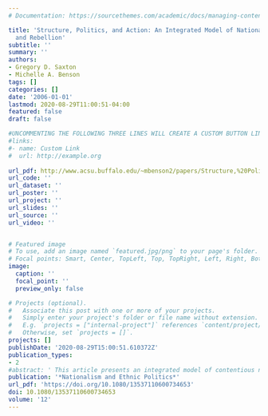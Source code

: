 ```yaml
---
# Documentation: https://sourcethemes.com/academic/docs/managing-content/

title: 'Structure, Politics, and Action: An Integrated Model of Nationalist Protest
  and Rebellion'
subtitle: ''
summary: ''
authors:
- Gregory D. Saxton
- Michelle A. Benson
tags: []
categories: []
date: '2006-01-01'
lastmod: 2020-08-29T11:00:51-04:00
featured: false
draft: false

#UNCOMMENTING THE FOLLOWING THREE LINES WILL CREATE A CUSTOM BUTTON LINK
#links:
#- name: Custom Link
#  url: http://example.org
  
url_pdf: http://www.acsu.buffalo.edu/~mbenson2/papers/Structure,%20Politics,%20and%20Action.pdf
url_code: ''
url_dataset: ''
url_poster: ''
url_project: ''
url_slides: ''
url_source: ''
url_video: ''


# Featured image
# To use, add an image named `featured.jpg/png` to your page's folder.
# Focal points: Smart, Center, TopLeft, Top, TopRight, Left, Right, BottomLeft, Bottom, BottomRight.
image:
  caption: ''
  focal_point: ''
  preview_only: false

# Projects (optional).
#   Associate this post with one or more of your projects.
#   Simply enter your project's folder or file name without extension.
#   E.g. `projects = ["internal-project"]` references `content/project/deep-learning/index.md`.
#   Otherwise, set `projects = []`.
projects: []
publishDate: '2020-08-29T15:00:51.610372Z'
publication_types:
- 2
#abstract: ' This article presents an integrated model of contentious nationalist activity, with structure, politics, and action assuming equal roles in an interdependent causal system. The model is tested using simultaneous equation systems on 130 ethno-nationalist groups from 1990 to 1998. The results confirm the vital, indirect role of grievances and group identity on protest and the powerful direct and indirect effects of political opportunity structure variables on protest and rebellion. Repression is shown to have a particularly escalatory impact on the conflict process. '
publication: '*Nationalism and Ethnic Politics*'
url_pdf: 'https://doi.org/10.1080/13537110600734653'
doi: 10.1080/13537110600734653
volume: '12'
---
```


